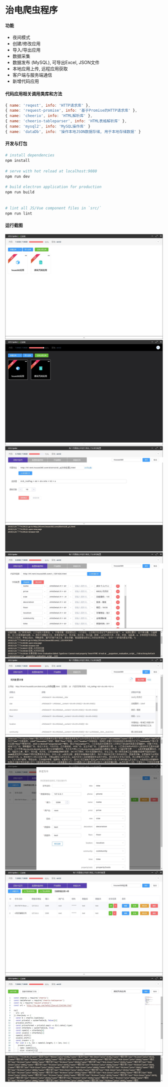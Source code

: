 # 治电爬虫程序

#### 功能

 - 夜间模式
 - 创建/修改应用
 - 导入/导出应用
 - 数据采集
 - 数据发布 (MySQL), 可导出Excel, JSON文件
 - 本地应用上传, 远程应用获取
 - 客户端与服务端通信
 - 新增代码应用

#### 代码应用相关调用类库和方法
```javascript
{ name: 'reqest', info: 'HTTP请求库' },
{ name: 'request-promise', info: '基于Promise的HTTP请求库' },
{ name: 'cheerio', info: 'HTML解析库' },
{ name: 'cheerio-tableparser', info: 'HTML表格解析库' },
{ name: 'mysql2', info: 'MySQL操作库' }
{ name: 'dataDb', info: '操作本地JSON数据存储, 用于本地存储数据' }
```

#### 开发与打包

``` bash
# install dependencies
npm install

# serve with hot reload at localhost:9080
npm run dev

# build electron application for production
npm run build


# lint all JS/Vue component files in `src/`
npm run lint

```

#### 运行截图
![](./imgs/1.jpg)
![](./imgs/7.jpg)
![](./imgs/2.jpg)
![](./imgs/3.jpg)
![](./imgs/4.jpg)
![](./imgs/5.jpg)
![](./imgs/6.jpg)
![](./imgs/8.jpg)
